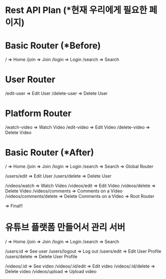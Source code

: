 <!-- # Rest API Plan (\*현재 우리에게 필요한 페이지)

# Basic Router

/ => Home
/join => Join
/login => Login
/search => Search
=> G

# User Router

/edit-user => Edit User
/delete-user => Delete User

# Platform Router

/watch-video => Watch Video
/deit-video => Edit video
/delete-video => Delete Video -->

# Rest API Plan (\*현재 우리에게 필요한 페이지)

# Basic Router (\*Before)

/ => Home
/join => Join
/login => Login
/search => Search

# User Router

/edit-user => Edit User
/delete-user => Delete User

# Platform Router

/watch-video => Watch Video
/edit-video => Edit Video
/delete-video => Delete Video

# Basic Router (\*After)

/ => Home
/join => Join
/login => Login
/search => Search
=> Global Router

/users/edit => Edit User
/users/delete => Delete User

/videos/watch => Watch Video
/videos/edit => Edit Video
/videos/delete => Delete Video
/videos/comments => Comments on a Video
/videos/comments/delete => Delete Comments on a Video
=> Root Router

=> Final!!

# 유튜브 플랫폼 만들어서 관리 서버

/ => Home
/join => Join
/login => Login
/search => Search

/users:id => See user
/users/logout => Log out
/users/edit => Edit User Profile
/users/delete => Delete User Profile

/videos/:id => See video
/videos/:id/edit => Edit video
/videos/:id/delete => Delete video
/videos/upload => Upload video
